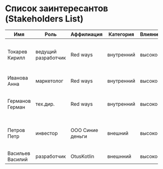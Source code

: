 # Список заинтересантов (Stakeholders List)

| Имя              | Роль                | Аффилиация       | Категория  | Влияние | Интерес | Интересы                                       | Контакты             |
|------------------|---------------------|------------------|------------|---------|---------|------------------------------------------------|----------------------|
| Токарев Кирилл   | ведущий разработчик | Red ways         | внутренний | высокое | высокий | состояние проекта, сроки, проблемы, зп         | tokarev@redways.com  |
| Иванова Анна     | маркетолог          | Red ways         | внутренний | высокое | высокий | разработка, бюджет, сроки, зп                  | ivanova@redways.com  |
| Германов Герман  | тех.дир.            | Red ways         | внутренний | высокое | высокий | маркетинг, бюджет, требования, зп              | germanov@redways.com |
| Петров Петр      | инвестор            | ООО Синие деньги | внешний    | высокое | средний | бюджет, расходы, сроки завершения, окупаемость | +7 111 111 11111     |
| Васильев Василий | разработчик         | OtusKotlin       | внешнний   | высокое | высокий | разработка                                     | vasiliev@email.dom   |
